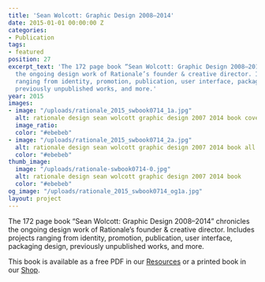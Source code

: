 ```yaml
---
title: 'Sean Wolcott: Graphic Design 2008–2014'
date: 2015-01-01 00:00:00 Z
categories:
- Publication
tags:
- featured
position: 27
excerpt_text: 'The 172 page book “Sean Wolcott: Graphic Design 2008–2014” chronicles
  the ongoing design work of Rationale’s founder & creative director. Includes projects
  ranging from identity, promotion, publication, user interface, packaging design,
  previously unpublished works, and more.'
year: 2015
images:
- image: "/uploads/rationale_2015_swbook0714_1a.jpg"
  alt: rationale design sean wolcott graphic design 2007 2014 book cover
  image_ratio: 
  color: "#ebebeb"
- image: "/uploads/rationale_2015_swbook0714_2a.jpg"
  alt: rationale design sean wolcott graphic design 2007 2014 book all pages
  color: "#ebebeb"
thumb_image:
  image: "/uploads/rationale-swbook0714-0.jpg"
  alt: rationale design sean wolcott graphic design 2007 2014 book
  color: "#ebebeb"
og_image: "/uploads/rationale_2015_swbook0714_og1a.jpg"
layout: project
---
```


The 172 page book “Sean Wolcott: Graphic Design 2008–2014” chronicles the ongoing design work of Rationale’s founder & creative director. Includes projects ranging from identity, promotion, publication, user interface, packaging design, previously unpublished works, and more.

This book is available as a free PDF in our [Resources](https://rationale-design.com/resources/sean-wolcott-graphic-design/) or a printed book in our [Shop](https://rationale-design.com/shop/sean-wolcott-graphic-design/).